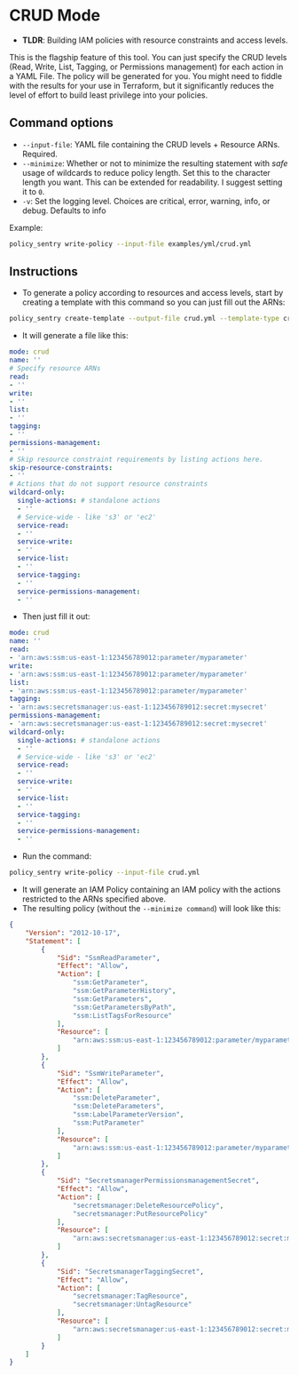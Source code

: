 CRUD Mode
=========

-   **TLDR**: Building IAM policies with resource constraints and access levels.

This is the flagship feature of this tool. You can just specify the CRUD levels (Read, Write, List, Tagging, or Permissions management) for each action in a YAML File. The policy will be generated for you. You might need to fiddle with the results for your use in Terraform, but it significantly reduces the level of effort to build least privilege into your policies.

Command options
---------------

-   `--input-file`: YAML file containing the CRUD levels + Resource ARNs. Required.
-   `--minimize`: Whether or not to minimize the resulting statement with *safe* usage of wildcards to reduce policy length. Set this to the character length you want. This can be extended for readability. I suggest setting it to `0`.
-   `-v`: Set the logging level. Choices are critical, error, warning, info, or debug. Defaults to info

Example:

```bash
policy_sentry write-policy --input-file examples/yml/crud.yml
```

Instructions
------------

-   To generate a policy according to resources and access levels, start by creating a template with this command so you can just fill out the ARNs:

```bash
policy_sentry create-template --output-file crud.yml --template-type crud
```

-   It will generate a file like this:

```yaml
mode: crud
name: ''
# Specify resource ARNs
read:
- ''
write:
- ''
list:
- ''
tagging:
- ''
permissions-management:
- ''
# Skip resource constraint requirements by listing actions here.
skip-resource-constraints:
- ''
# Actions that do not support resource constraints
wildcard-only:
  single-actions: # standalone actions
  - ''
  # Service-wide - like 's3' or 'ec2'
  service-read:
  - ''
  service-write:
  - ''
  service-list:
  - ''
  service-tagging:
  - ''
  service-permissions-management:
  - ''
```

-   Then just fill it out:

```yaml
mode: crud
name: ''
read:
- 'arn:aws:ssm:us-east-1:123456789012:parameter/myparameter'
write:
- 'arn:aws:ssm:us-east-1:123456789012:parameter/myparameter'
list:
- 'arn:aws:ssm:us-east-1:123456789012:parameter/myparameter'
tagging:
- 'arn:aws:secretsmanager:us-east-1:123456789012:secret:mysecret'
permissions-management:
- 'arn:aws:secretsmanager:us-east-1:123456789012:secret:mysecret'
wildcard-only:
  single-actions: # standalone actions
  - ''
  # Service-wide - like 's3' or 'ec2'
  service-read:
  - ''
  service-write:
  - ''
  service-list:
  - ''
  service-tagging:
  - ''
  service-permissions-management:
  - ''
```

-   Run the command:

```bash
policy_sentry write-policy --input-file crud.yml
```

-   It will generate an IAM Policy containing an IAM policy with the actions restricted to the ARNs specified above.
-   The resulting policy (without the `--minimize command`) will look like this:

```json
{
    "Version": "2012-10-17",
    "Statement": [
        {
            "Sid": "SsmReadParameter",
            "Effect": "Allow",
            "Action": [
                "ssm:GetParameter",
                "ssm:GetParameterHistory",
                "ssm:GetParameters",
                "ssm:GetParametersByPath",
                "ssm:ListTagsForResource"
            ],
            "Resource": [
                "arn:aws:ssm:us-east-1:123456789012:parameter/myparameter"
            ]
        },
        {
            "Sid": "SsmWriteParameter",
            "Effect": "Allow",
            "Action": [
                "ssm:DeleteParameter",
                "ssm:DeleteParameters",
                "ssm:LabelParameterVersion",
                "ssm:PutParameter"
            ],
            "Resource": [
                "arn:aws:ssm:us-east-1:123456789012:parameter/myparameter"
            ]
        },
        {
            "Sid": "SecretsmanagerPermissionsmanagementSecret",
            "Effect": "Allow",
            "Action": [
                "secretsmanager:DeleteResourcePolicy",
                "secretsmanager:PutResourcePolicy"
            ],
            "Resource": [
                "arn:aws:secretsmanager:us-east-1:123456789012:secret:mysecret"
            ]
        },
        {
            "Sid": "SecretsmanagerTaggingSecret",
            "Effect": "Allow",
            "Action": [
                "secretsmanager:TagResource",
                "secretsmanager:UntagResource"
            ],
            "Resource": [
                "arn:aws:secretsmanager:us-east-1:123456789012:secret:mysecret"
            ]
        }
    ]
}
```

